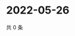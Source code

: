 # 2022-05-26

共 0 条

<!-- BEGIN WEIBO -->
<!-- 最后更新时间 Thu May 26 2022 05:12:40 GMT+0800 (China Standard Time) -->

<!-- END WEIBO -->
